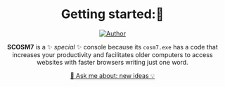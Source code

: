 <div align="center">


# Getting started:👋
  [![Author](https://img.shields.io/badge/author-GabrielLuiz-191F2B?style=flat-square)](https://github.com/GabrielLuizSF)

**SCOSM7** is a ✨ _special_ ✨ console because its `cosm7.exe` has a code that increases your productivity and facilitates older computers to access websites with faster browsers writing just one word.



  <a href="github.com/SCOSM7/SCOSM7/issues">💬 Ask me about: new ideas 💡</a>

</div>
